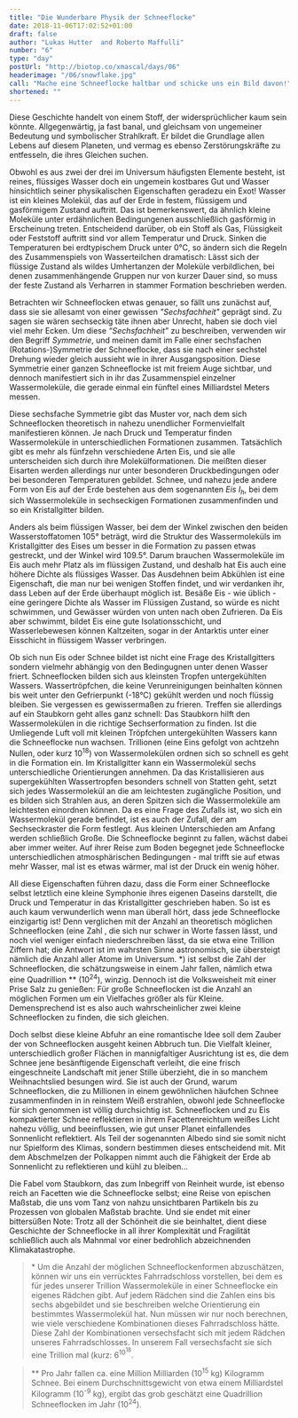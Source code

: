 ```yaml
---
title: "Die Wunderbare Physik der Schneeflocke"
date: 2018-11-06T17:02:52+01:00
draft: false
author: "Lukas Hutter  and Roberto Maffulli"
number: "6"
type: "day"
postUrl: "http://biotop.co/xmascal/days/06"
headerimage: "/06/snowflake.jpg"
call: "Mache eine Schneeflocke haltbar und schicke uns ein Bild davon!"
shortened: ""
---
```

Diese Geschichte handelt von einem Stoff, der widersprüchlicher kaum sein könnte. Allgegenwärtig, ja fast banal, und gleichsam von ungemeiner Bedeutung und symbolischer Strahlkraft. Er bildet die Grundlage allen Lebens auf diesem Planeten, und vermag es ebenso Zerstörungskräfte zu entfesseln, die ihres Gleichen suchen.

Obwohl es aus zwei der drei im Universum häufigsten Elemente besteht, ist reines, flüssiges Wasser doch ein ungemein kostbares Gut und Wasser hinsichtlich seiner physikalischen Eigenschaften geradezu ein Exot! Wasser ist ein kleines Molekül, das auf der Erde in festem, flüssigem und gasförmigem Zustand auftritt. Das ist bemerkenswert, da ähnlich kleine Moleküle unter erdähnlichen Bedingungenen ausschließlich gasförmig in Erscheinung treten. Entscheidend darüber, ob ein Stoff als Gas, Flüssigkeit oder Feststoff auftritt sind vor allem Temperatur und Druck. Sinken die Temperaturen bei erdtypischem Druck unter 0°C, so ändern sich die Regeln des Zusammenspiels von Wasserteilchen dramatisch: Lässt sich der flüssige Zustand als wildes Umhertanzen der Moleküle verbildlichen, bei denen zusammenhängende Gruppen nur von kurzer Dauer sind, so muss der feste Zustand als Verharren in stammer Formation beschrieben werden.

Betrachten wir Schneeflocken etwas genauer, so fällt uns zunächst auf, dass sie sie allesamt von einer gewissen *"Sechsfachheit"* geprägt sind. Zu sagen sie wären sechseckig täte ihnen aber Unrecht, haben sie doch viel viel mehr Ecken. Um diese *“Sechsfachheit”* zu beschreiben, verwenden wir den Begriff *Symmetrie*, und meinen damit im Falle einer sechsfachen (Rotations-)Symmetrie der Schneeflocke, dass sie nach einer sechstel Drehung wieder gleich aussieht wie in ihrer Ausgangsposition. Diese Symmetrie einer ganzen Schneeflocke ist mit freiem Auge sichtbar, und dennoch manifestiert sich in ihr das Zusammenspiel einzelner Wassermoleküle, die gerade einmal ein fünftel eines Milliardstel Meters messen.

Diese sechsfache Symmetrie gibt das Muster vor, nach dem sich Schneeflocken theoretisch in nahezu unendlicher Formenvielfalt manifestieren können. Je nach Druck und Temperatur finden Wassermoleküle in unterschiedlichen Formationen zusammen. Tatsächlich gibt es mehr als fünfzehn verschiedene Arten Eis, und sie alle unterscheiden sich durch ihre Molekülformationen. Die meißten dieser Eisarten werden allerdings nur unter besonderen Druckbedingungen oder bei besonderen Temperaturen gebildet. Schnee, und nahezu jede andere Form von Eis auf der Erde bestehen aus dem sogenannten *Eis I<sub>h</h>*, bei dem sich Wassermoleküle in sechseckigen Formationen zusammenfinden und so ein Kristallgitter bilden.

Anders als beim flüssigen Wasser, bei dem der Winkel zwischen den beiden Wasserstoffatomen 105° beträgt, wird die Struktur des Wassermoleküls im Kristallgitter des Eises um besser in die Formation zu passen etwas gestreckt, und der Winkel wird 109.5°. Darum brauchen Wassermoleküle im Eis auch mehr Platz als im flüssigen Zustand, und deshalb hat Eis auch eine höhere Dichte als flüssiges Wasser. Das Ausdehnen beim Abkühlen ist eine Eigenschaft, die man nur bei wenigen Stoffen findet, und wir verdanken ihr, dass Leben auf der Erde überhaupt möglich ist. Besäße Eis - wie üblich - eine geringere Dichte als Wasser im Flüssigen Zustand, so würde es nicht schwimmen, und Gewässer würden von unten nach oben Zufrieren. Da Eis aber schwimmt, bildet Eis eine gute Isolationsschicht, und Wasserlebewesen können Kaltzeiten, sogar in der Antarktis unter einer Eisschicht in flüssigem Wasser verbringen.

Ob sich nun Eis oder Schnee bildet ist nicht eine Frage des Kristallgitters sondern vielmehr abhängig von den Bedingugnen unter denen Wasser friert. Schneeflocken bilden sich aus kleinsten Tropfen untergekühlten Wassers. Wassertröpfchen, die keine Verunreinigungen beinhalten können bis weit unter den Gefrierpunkt (-18°C) gekühlt werden und noch flüssig bleiben. Sie vergessen es gewissermaßen zu frieren. Treffen sie allerdings auf ein Staubkorn geht alles ganz schnell: Das Staubkorn hilft den Wassermolekülen in die richtige Sechserformation zu finden. Ist die Umliegende Luft voll mit kleinen Tröpfchen untergekühlten Wassers kann die Schneeflocke nun wachsen. Trillionen (eine Eins gefolgt von achtzehn Nullen, oder kurz 10<sup>18</sup>) von Wassermolekülen ordnen sich so schnell es geht in die Formation ein. Im Kristallgitter kann ein Wassermolekül sechs unterschiedliche Orientierungen annehmen. Da das Kristallisieren aus supergekühlten Wassertropfen besonders schnell von Statten geht, setzt sich jedes Wassermolekül an die am leichtesten zugängliche Position, und es bilden sich Strahlen aus, an deren Spitzen sich die Wassermoleküle am leichtesten einordnen können. Da es eine Frage des Zufalls ist, wo sich ein Wassermolekül gerade befindet, ist es auch der Zufall, der am Sechseckraster die Form festlegt. Aus kleinen Unterschieden am Anfang werden schließlich Große. Die Schneeflocke beginnt zu fallen, wächst dabei aber immer weiter. Auf ihrer Reise zum Boden begegnet jede Schneeflocke unterschiedlichen atmosphärischen Bedingungen - mal trifft sie auf etwas mehr Wasser, mal ist es etwas wärmer, mal ist der Druck ein wenig höher.

All diese Eigenschaften führen dazu, dass die Form einer Schneeflocke selbst letztlich eine kleine Symphonie ihres eigenen Daseins darstellt, die Druck und Temperatur in das Kristallgitter geschrieben haben. So ist es auch kaum verwunderlich wenn man überall hört, dass jede Schneeflocke einzigartig ist! Denn verglichen mit der Anzahl an theoretisch möglichen Schneeflocken (eine Zahl , die sich nur schwer in Worte fassen lässt, und noch viel weniger einfach niederschreiben lässt, da sie etwa eine Trillion Ziffern hat; die Antwort ist im wahrsten Sinne astronomisch, sie übersteigt nämlich die Anzahl aller Atome im Universum. \*) ist selbst die Zahl der Schneeflocken, die schätzungsweise in einem Jahr fallen, nämlich etwa eine Quadrillion \*\* (10<sup>24</sup>), winzig. Dennoch ist die Volksweisheit mit einer Prise Salz zu genießen: Für große Schneeflocken ist die Anzahl an möglichen Formen um ein Vielfaches größer als für Kleine. Demensprechend ist es also auch wahrscheinlicher zwei kleine Schneeflocken zu finden, die sich gleichen.

Doch selbst diese kleine Abfuhr an eine romantische Idee soll dem Zauber der von Schneeflocken ausgeht keinen Abbruch tun. Die Vielfalt kleiner, unterschiedlich großer Flächen in mannigfaltiger Ausrichtung ist es, die dem Schnee jene besänftigende Eigenschaft verleiht, die eine frisch eingeschneite Landschaft mit jener Stille überzieht, die in so manchem Weihnachtslied besungen wird. Sie ist auch der Grund, warum Schneeflocken, die zu Millionen in einem gewöhnlichen häufchen Schnee zusammenfinden in in reinstem Weiß erstrahlen, obwohl jede Schneeflocke für sich genommen ist völlig durchsichtig ist. Schneeflocken und zu Eis kompaktierter Schnee reflektieren in ihrem Facettenreichtum weißes Licht nahezu völlig, und beeinflussen, wie gut unser Planet einfallendes Sonnenlicht reflektiert. Als Teil der sogenannten Albedo sind sie somit nicht nur Spielform des Klimas, sondern bestimmen dieses entscheidend mit. Mit dem Abschmelzen der Polkappen nimmt auch die Fähigkeit der Erde ab Sonnenlicht zu reflektieren und kühl zu bleiben...

Die Fabel vom Staubkorn, das zum Inbegriff von Reinheit wurde, ist ebenso reich an Facetten wie die Schneeflocke selbst; eine Reise von epischen Maßstab, die uns vom Tanz von nahzu unsichtbaren Partikeln bis zu Prozessen von globalen Maßstab brachte. Und sie endet mit einer bittersüßen Note: Trotz all der Schönheit die sie beinhaltet, dient diese Geschichte der Schneeflocke in all ihrer Komplexität und Fragilität schließlich auch als Mahnmal vor einer bedrohlich abzeichnenden Klimakatastrophe.


> \* Um die Anzahl der möglichen Schneeflockenformen abzuschätzen, können wir uns ein verrücktes Fahrradschloss vorstellen, bei dem es für jedes unserer Trillion Wassermoleküle in einer Schneeflocke ein eigenes Rädchen gibt. Auf jedem Rädchen sind die Zahlen eins bis sechs abgebildet und sie beschreiben welche Orientierung ein bestimmtes Wassermolekül hat. Nun müssen wir nur noch berechnen, wie viele verschiedene Kombinationen dieses Fahrradschloss hätte. Diese Zahl der Kombinationen versechsfacht sich mit jedem Rädchen unseres Fahrradschlosses. In unserem Fall versechsfacht sie sich eine Trillion mal (kurz: 6<sup>10<sup>18</sup></sup>.

> \*\* Pro Jahr fallen ca. eine Million Milliarden (10<sup>15</sup> kg) Kilogramm Schnee. Bei einem Durchschnittsgewicht von etwa einem Milliardstel Kilogramm (10<sup>-9</sup> kg), ergibt das grob geschätzt eine Quadrillion Schneeflocken im Jahr (10<sup>24</sup>).
